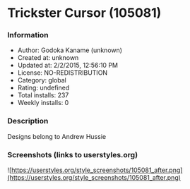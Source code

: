 # Trickster Cursor (105081)

### Information
- Author: Godoka Kaname (unknown)
- Created at: unknown
- Updated at: 2/2/2015, 12:56:10 PM
- License: NO-REDISTRIBUTION
- Category: global
- Rating: undefined
- Total installs: 237
- Weekly installs: 0


### Description
Designs belong to Andrew Hussie


### Screenshots (links to userstyles.org)
![https://userstyles.org/style_screenshots/105081_after.png](https://userstyles.org/style_screenshots/105081_after.png)


